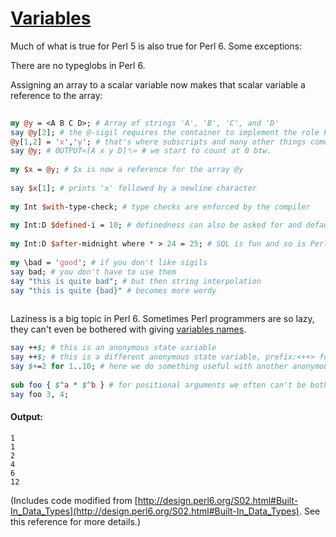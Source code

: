 [1]: https://rosettacode.org/wiki/Variables

# [Variables][1]

Much of what is true for Perl 5 is also true for Perl 6. Some exceptions:



There are no typeglobs in Perl 6.



Assigning an array to a scalar variable now makes that scalar variable a reference to the array:

```perl
 
my @y = <A B C D>; # Array of strings 'A', 'B', 'C', and 'D'
say @y[2]; # the @-sigil requires the container to implement the role Positional
@y[1,2] = 'x','y'; # that's where subscripts and many other things come from
say @y; # OUTPUT«[A x y D]␤» # we start to count at 0 btw.
 
my $x = @y; # $x is now a reference for the array @y
 
say $x[1]; # prints 'x' followed by a newline character
 
my Int $with-type-check; # type checks are enforced by the compiler
 
my Int:D $defined-i = 10; # definedness can also be asked for and default values are required in that case
 
my Int:D $after-midnight where * > 24 = 25; # SQL is fun and so is Perl 6
 
my \bad = 'good'; # if you don't like sigils
say bad; # you don't have to use them
say "this is quite bad"; # but then string interpolation
say "this is quite {bad}" # becomes more wordy
 
```


Laziness is a big topic in Perl 6. Sometimes Perl programmers are so lazy, they can't even be bothered with giving [variables names](http://design.perl6.org/S02.html#Names_and_Variables).

```perl
say ++$; # this is an anonymous state variable
say ++$; # this is a different anonymous state variable, prefix:<++> forces it into numerical context and defaults it to 0
say $+=2 for 1..10; # here we do something useful with another anonymous variable
 
sub foo { $^a * $^b } # for positional arguments we often can't be bothered to declare them or to give them fancy names
say foo 3, 4;
```

#### Output:
```
1
1
2
4
6
12
```


(Includes code modified from [http://design.perl6.org/S02.html#Built-In_Data_Types](http://design.perl6.org/S02.html#Built-In_Data_Types). See this reference for more details.)